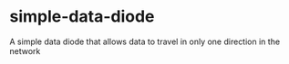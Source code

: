 # simple-data-diode
A simple data diode that allows data to travel in only one direction in the network
